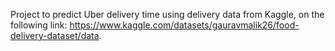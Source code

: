Project to predict Uber delivery time using delivery data from Kaggle, on the following link: https://www.kaggle.com/datasets/gauravmalik26/food-delivery-dataset/data.
